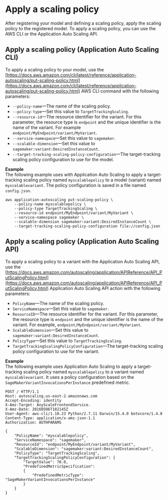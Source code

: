 # Apply a scaling policy<a name="endpoint-auto-scaling-add-code-apply"></a>

After registering your model and defining a scaling policy, apply the scaling policy to the registered model\. To apply a scaling policy, you can use the AWS CLI or the Application Auto Scaling API\. 

## Apply a scaling policy \(Application Auto Scaling CLI\)<a name="endpoint-auto-scaling-add-code-apply-cli"></a>

To apply a scaling policy to your model, use the [https://docs.aws.amazon.com/cli/latest/reference/application-autoscaling/put-scaling-policy.html](https://docs.aws.amazon.com/cli/latest/reference/application-autoscaling/put-scaling-policy.html) AWS CLI command with the following parameters:
+ `--policy-name`—The name of the scaling policy\.
+ `--policy-type`—Set this value to `TargetTrackingScaling`\.
+ `--resource-id`—The resource identifier for the variant\. For this parameter, the resource type is `endpoint` and the unique identifier is the name of the variant\. For example `endpoint/MyEndpoint/variant/MyVariant`\.
+ `--service-namespace`—Set this value to `sagemaker`\.
+ `--scalable-dimension`—Set this value to `sagemaker:variant:DesiredInstanceCount`\.
+ `--target-tracking-scaling-policy-configuration`—The target\-tracking scaling policy configuration to use for the model\.

**Example**  
The following example uses with Application Auto Scaling to apply a target\-tracking scaling policy named `myscalablepolicy` to a model \(variant\) named `myscalablevariant`\. The policy configuration is saved in a file named `config.json`\.  

```
aws application-autoscaling put-scaling-policy \
    --policy-name myscalablepolicy \
    --policy-type TargetTrackingScaling \
    --resource-id endpoint/MyEndpoint/variant/MyVariant \
    --service-namespace sagemaker \
    --scalable-dimension sagemaker:variant:DesiredInstanceCount \
    --target-tracking-scaling-policy-configuration file://config.json
```

## Apply a scaling policy \(Application Auto Scaling API\)<a name="endpoint-auto-scaling-add-code-apply-api"></a>

To apply a scaling policy to a variant with the Application Auto Scaling API, use the [https://docs.aws.amazon.com/autoscaling/application/APIReference/API_PutScalingPolicy.html](https://docs.aws.amazon.com/autoscaling/application/APIReference/API_PutScalingPolicy.html) Application Auto Scaling API action with the following parameters:
+ `PolicyName`—The name of the scaling policy\.
+ `ServiceNamespace`—Set this value to `sagemaker`\.
+ `ResourceID`—The resource identifier for the variant\. For this parameter, the resource type is `endpoint` and the unique identifier is the name of the variant\. For example, `endpoint/MyEndpoint/variant/MyVariant`\.
+ `ScalableDimension`—Set this value to `sagemaker:variant:DesiredInstanceCount`\.
+ `PolicyType`—Set this value to `TargetTrackingScaling`\.
+ `TargetTrackingScalingPolicyConfiguration`—The target\-tracking scaling policy configuration to use for the variant\.

**Example**  
The following example uses Application Auto Scaling to apply a target\-tracking scaling policy named `myscalablepolicy` to a variant named `myscalablevariant`\. It uses a policy configuration based on the `SageMakerVariantInvocationsPerInstance` predefined metric\.  

```
POST / HTTP/1.1
Host: autoscaling.us-east-2.amazonaws.com
Accept-Encoding: identity
X-Amz-Target: AnyScaleFrontendService.
X-Amz-Date: 20160506T182145Z
User-Agent: aws-cli/1.10.23 Python/2.7.11 Darwin/15.4.0 botocore/1.4.8
Content-Type: application/x-amz-json-1.1
Authorization: AUTHPARAMS

{
    "PolicyName": "myscalablepolicy",
    "ServiceNamespace": "sagemaker",
    "ResourceId": "endpoint/MyEndpoint/variant/MyVariant",
    "ScalableDimension": "sagemaker:variant:DesiredInstanceCount",
    "PolicyType": "TargetTrackingScaling",
    "TargetTrackingScalingPolicyConfiguration": {
        "TargetValue": 70.0,
        "PredefinedMetricSpecification":
        {
            "PredefinedMetricType": "SageMakerVariantInvocationsPerInstance"
        }
    }
}
```
